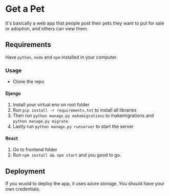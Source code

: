 # Get a Pet

It's basically a web app that people post their pets they want to put for sale or adoption, and others can view them.

## Requirements

Have `python`, `node` and `npm` installed in your computer.

### Usage

 - Clone the repo

 #### Django

  1. Install your virtual env on root folder
  2. Run `pip install -r requirements.txt` to install all libraries
  3. Then run `python manage.py makemigrations` to makemigrations and `python manage.py migrate` 
  4. Lastly run `python manage.py runserver` to start the server

 #### React

  1. Go to frontend folder
  2. Run `npm install && npm start` and you good to go.
 

## Deployment

If you wuold to deploy the app, it uses azure storage. You should have your own credentials.
